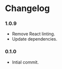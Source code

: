 # Changelog

### 1.0.9

- Remove React linting.
- Update dependencies.

### 0.1.0

- Intial commit.
